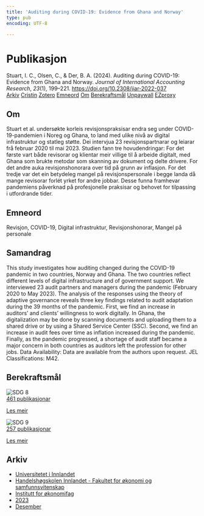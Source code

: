 ```yaml
---
title: 'Auditing during COVID-19: Evidence from Ghana and Norway'
type: pub
encoding: UTF-8

---
```

<h1>Publikasjon</h1>
<article id="csl-bib-container-HWU3KJCR" class="csl-bib-container">
  <div class="csl-bib-body"> <div class="csl-entry">Stuart, I. C., Olsen, C., &#38; Der, B. A. (2024). Auditing during COVID-19: Evidence from Ghana and Norway. <i>Journal of International Accounting Research</i>, <i>23</i>(1), 199–221. <a href="https://doi.org/10.2308/jiar-2022-037">https://doi.org/10.2308/jiar-2022-037</a></div> </div>
  <div class="csl-bib-buttons">
    <a href="#taxonomy-article-HWU3KJCR" alt="archive" class="csl-bib-button">Arkiv</a>
    <a href="https://app.cristin.no/results/show.jsf?id=2216645" alt="Cristin" class="csl-bib-button">Cristin</a>
    <a href="http://zotero.org/groups/5881554/items/HWU3KJCR" alt="Zotero" class="csl-bib-button">Zotero</a>
    <a href="#keywords-article-HWU3KJCR" alt="keywords" class="csl-bib-button">Emneord</a>
    <a href="#about-article-HWU3KJCR" alt="about_pub" class="csl-bib-button">Om</a>
    <a href="#sdg-article-HWU3KJCR" alt="sdg" class="csl-bib-button">Berekraftsmål</a>
    <a href="https://doi.org/10.2308/jiar-2022-037" alt="Unpaywall" class="csl-bib-button">Unpaywall</a>
    <a href="https://doi.org/10.2308/jiar-2022-037" alt="EZproxy" class="csl-bib-button">EZproxy</a>
  </div>
  <div id="csl-bib-meta-container-HWU3KJCR"></div>
</article>
<div id="csl-bib-meta-HWU3KJCR" class="csl-bib-meta">
  <article id="about-article-HWU3KJCR" class="about_pub-article">
    <h1>Om</h1>
    Stuart et al. undersøkte korleis revisjonspraksisar endra seg under COVID-19-pandemien i Noreg og Ghana, to land med ulike nivå av digital infrastruktur og statleg støtte. Dei intervjua 23 revisjonspartnarar og leiarar frå februar 2020 til mai 2023. Studien fann tre hovudendringar: For det første vart både revisorar og klientar meir villige til å arbeide digitalt, med Ghana som brukte metodar som skanning av dokument og delte drivere. For det andre auka revisjonshonorara over tid på grunn av inflasjon. For det tredje var det ein betydeleg mangel på revisjonspersonale i begge landa då mange revisorar forlét yrket for andre jobbar. Desse funna framhevar pandemiens påverknad på profesjonelle praksisar og behovet for tilpassing i utfordrande tider.
  </article>
  <article id="keywords-article-HWU3KJCR" class="keywords-article">
    <h1>Emneord</h1>
    Revisjon, COVID-19, Digital infrastruktur, Revisjonshonorar, Mangel på personale
  </article>
  <article id="abstract-article-HWU3KJCR" class="abstract-article">
    <h1>Samandrag</h1>
    This study investigates how auditing changed during the COVID-19 pandemic in two countries, Norway and Ghana. The two countries reflect different levels of digital infrastructure and of government support. We interviewed 23 audit partners and managers during the pandemic (February 2020 to May 2023). The analysis of the responses using the theory of adaptive governance reveals three key findings related to audit adaptation during the 39 months of the pandemic. First, we find an increase in auditors’ and clients’ willingness to work digitally. In Ghana, the digitalization may be done by scanning documents and uploading them to a shared drive or by using a Shared Service Center (SSC). Second, we find an increase in audit fees over time as inflation increased during the pandemic. Finally, as the pandemic progressed, a shortage of audit staff became a major concern in both countries as auditors left the profession for other jobs. Data Availability: Data are available from the authors upon request. JEL Classifications: M42.
  </article>
  <article id="sdg-article-HWU3KJCR" class="sdg-article">
    <h1>Berekraftsmål</h1>
    <div class="sdg-container"><div id="sdg8" class="sdg">
        <img src="{{< params subfolder >}}images/sdg/sdg08_nn.png" class="image" alt="SDG 8">
        <div class="sdg-overlay">
          <a href="/nn/archive/?key=?sdg=8#archive" class="sdg-publication-count"><span>461</span> publikasjonar</a>
          <p><a href="https://fn.no/om-fn/fns-baerekraftsmaal/anstendig-arbeid-og-oekonomisk-vekst?lang=nno-NO" class="sdg-read-more">Les meir</a></p>
        </div>
      </div> <div id="sdg9" class="sdg">
        <img src="{{< params subfolder >}}images/sdg/sdg09_nn.png" class="image" alt="SDG 9">
        <div class="sdg-overlay">
          <a href="/nn/archive/?key=?sdg=9#archive" class="sdg-publication-count"><span>257</span> publikasjonar</a>
          <p><a href="https://fn.no/om-fn/fns-baerekraftsmaal/industri-innovasjon-og-infrastruktur?lang=nno-NO" class="sdg-read-more">Les meir</a></p>
        </div>
      </div></div>
  </article>
  <article id="taxonomy-article-HWU3KJCR" class="taxonomy-article">
    <h1>Arkiv</h1>
    <ul>
      <li>
        <a href="/nn/archive/?key=3DCRN523">Universitetet i Innlandet</a>
      </li>
      <li>
        <a href="/nn/archive/?key=DU8Q9LN9">Handelshøgskolen Innlandet - Fakultet for økonomi og samfunnsvitenskap</a>
      </li>
      <li>
        <a href="/nn/archive/?key=3IQA89I8">Institutt for økonomifag</a>
      </li>
      <li>
        <a href="/nn/archive/?key=RD9NIUZB">2023</a>
      </li>
      <li>
        <a href="/nn/archive/?key=F34LS9LH">Desember</a>
      </li>
    </ul>
  </article>
</div>
